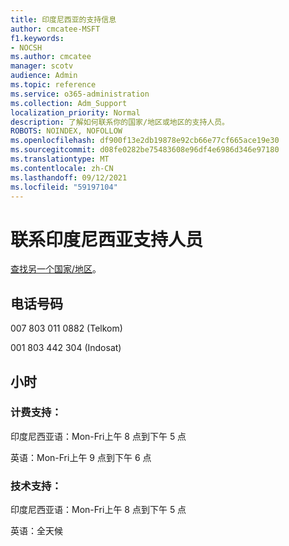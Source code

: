 ```yaml
---
title: 印度尼西亚的支持信息
author: cmcatee-MSFT
f1.keywords:
- NOCSH
ms.author: cmcatee
manager: scotv
audience: Admin
ms.topic: reference
ms.service: o365-administration
ms.collection: Adm_Support
localization_priority: Normal
description: 了解如何联系你的国家/地区或地区的支持人员。
ROBOTS: NOINDEX, NOFOLLOW
ms.openlocfilehash: df900f13e2db19878e92cb66e77cf665ace19e30
ms.sourcegitcommit: d08fe0282be75483608e96df4e6986d346e97180
ms.translationtype: MT
ms.contentlocale: zh-CN
ms.lasthandoff: 09/12/2021
ms.locfileid: "59197104"
---
```

# <a name="contact-support-for-indonesia"></a>联系印度尼西亚支持人员

[查找另一个国家/地区](../../business-video/get-help-support.md)。

## <a name="phone-number"></a>电话号码
007 803 011 0882 (Telkom) 

001 803 442 304 (Indosat) 

## <a name="hours"></a>小时
### <a name="billing-support"></a>计费支持：

印度尼西亚语：Mon-Fri上午 8 点到下午 5 点

英语：Mon-Fri上午 9 点到下午 6 点

### <a name="technical-support"></a>技术支持：

印度尼西亚语：Mon-Fri上午 8 点到下午 5 点

英语：全天候

